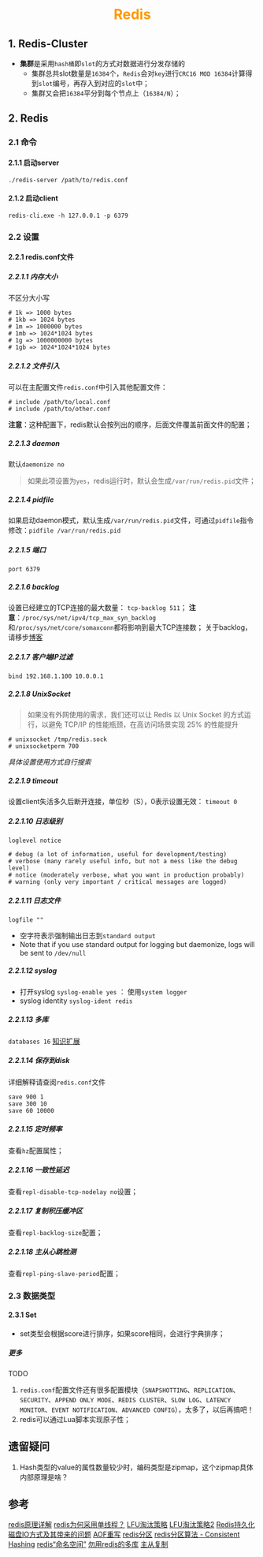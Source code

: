 # <div style="text-align:center;color:#FF9900">Redis</div>
## 1. Redis-Cluster
* **集群**是采用`hash桶`即`slot`的方式对数据进行分发存储的
  * 集群总共slot数量是`16384`个，`Redis`会对`key`进行`CRC16 MOD 16384`计算得到`slot`编号，再存入到对应的`slot`中；
  * 集群又会把`16384`平分到每个节点上（`16384/N`）；

## 2. Redis
### 2.1 命令
#### 2.1.1 启动server
`./redis-server /path/to/redis.conf`
#### 2.1.2 启动client
`redis-cli.exe -h 127.0.0.1 -p 6379`


### 2.2 设置
#### 2.2.1 redis.conf文件
##### 2.2.1.1 内存大小
不区分大小写
```shell
# 1k => 1000 bytes
# 1kb => 1024 bytes
# 1m => 1000000 bytes
# 1mb => 1024*1024 bytes
# 1g => 1000000000 bytes
# 1gb => 1024*1024*1024 bytes
```
##### 2.2.1.2 文件引入
可以在主配置文件`redis.conf`中引入其他配置文件：
```Shell
# include /path/to/local.conf
# include /path/to/other.conf
```
**注意**：这种配置下，redis默认会按列出的顺序，后面文件覆盖前面文件的配置；
##### 2.2.1.3 daemon
默认`daemonize no`
> 如果此项设置为`yes`，redis运行时，默认会生成`/var/run/redis.pid`文件；
##### 2.2.1.4 pidfile
如果启动daemon模式，默认生成`/var/run/redis.pid`文件，可通过`pidfile`指令修改：`pidfile /var/run/redis.pid`
##### 2.2.1.5 端口
`port 6379`
##### 2.2.1.6 backlog
设置已经建立的TCP连接的最大数量： `tcp-backlog 511`；
**注意**：`/proc/sys/net/ipv4/tcp_max_syn_backlog`和`/proc/sys/net/core/somaxconn`都将影响到最大TCP连接数；
关于backlog，请移步[博客][backlog1]
##### 2.2.1.7 客户端IP过滤
`bind 192.168.1.100 10.0.0.1`
##### 2.2.1.8 UnixSocket
> 如果没有外网使用的需求，我们还可以让 Redis 以 Unix Socket 的方式运行，以避免 TCP/IP 的性能瓶颈，在高访问场景实现 25% 的性能提升
```Shell
# unixsocket /tmp/redis.sock
# unixsocketperm 700
```
*具体设置使用方式自行搜索*
##### 2.2.1.9 timeout
设置client失活多久后断开连接，单位秒（S），0表示设置无效：
`timeout 0`

##### 2.2.1.10 日志级别
`loglevel notice`
```Shell
# debug (a lot of information, useful for development/testing)
# verbose (many rarely useful info, but not a mess like the debug level)
# notice (moderately verbose, what you want in production probably)
# warning (only very important / critical messages are logged)
```
##### 2.2.1.11 日志文件
`logfile ""`
* 空字符表示强制输出日志到`standard output`
* Note that if you use standard output for logging but daemonize, logs will be sent to `/dev/null`

##### 2.2.1.12 syslog
* 打开syslog
`syslog-enable yes` ： 使用`system logger`
* syslog identity
`syslog-ident redis`
##### 2.2.1.13 多库
`databases 16`
[知识扩展][databases1]
##### 2.2.1.14 保存到disk
详细解释请查阅`redis.conf`文件
```Shell
save 900 1
save 300 10
save 60 10000
```
##### 2.2.1.15 定时频率
查看`hz`配置属性；
##### 2.2.1.16 一致性延迟
查看`repl-disable-tcp-nodelay no`设置；
##### 2.2.1.17 复制积压缓冲区
查看`repl-backlog-size`配置；
##### 2.2.1.18 主从心跳检测
查看`repl-ping-slave-period`配置；



### 2.3 数据类型
#### 2.3.1 Set
* set类型会根据score进行排序，如果score相同，会进行字典排序；


##### 更多
TODO
1. `redis.conf`配置文件还有很多配置模块（`SNAPSHOTTING`、`REPLICATION`、`SECURITY`、`APPEND ONLY MODE`、`REDIS CLUSTER`、`SLOW LOG`、`LATENCY MONITOR`、`EVENT NOTIFICATION`、`ADVANCED CONFIG`），太多了，以后再搞吧！
2. redis可以通过Lua脚本实现原子性；

## 遗留疑问
1. Hash类型的value的属性数量较少时，编码类型是zipmap，这个zipmap具体内部原理是啥？

## 参考
[redis原理详解](https://blog.51cto.com/gudaoqing/1601114 "文章中的应用场景示例比较不错")
[redis为何采用单线程？](https://zhuanlan.zhihu.com/p/58038188)
[LFU淘汰策略](https://zhuanlan.zhihu.com/p/44651811)
[LFU淘汰策略2](https://yq.aliyun.com/articles/278922 '有介绍衰减算法')
[Redis持久化磁盘IO方式及其带来的问题](https://blog.51cto.com/gudaoqing/1601114)
[AOF重写](https://blog.csdn.net/hezhiqiang1314/article/details/69396887)
[redis分区](http://blog.jobbole.com/102194/)
[redis分区算法 - Consistent Hashing](http://blog.jobbole.com/101226/)
[redis“命名空间”](https://www.cnblogs.com/EasonJim/p/7818004.html)
[勿用redis的多库](http://blog.kankanan.com/article/52ff7528-redis-7684591a5e93.html)
[主从复制](https://www.cnblogs.com/kismetv/p/9236731.html)










[databases1]:http://blog.kankanan.com/article/52ff7528-redis-7684591a5e93.html
[backlog1]:https://blog.csdn.net/varyall/article/details/79681562
